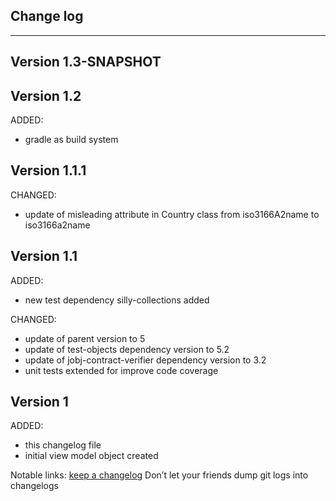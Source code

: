 ## Change log
----------------------

Version 1.3-SNAPSHOT
-------------

Version 1.2
-------------

ADDED:

- gradle as build system

Version 1.1.1
-------------

CHANGED:

- update of misleading attribute in Country class from iso3166A2name to iso3166a2name

Version 1.1
-------------

ADDED:

- new test dependency silly-collections added

CHANGED:

- update of parent version to 5
- update of test-objects dependency version to 5.2
- update of jobj-contract-verifier dependency version to 3.2
- unit tests extended for improve code coverage

Version 1
-------------

ADDED:

- this changelog file
- initial view model object created

Notable links:
[keep a changelog](http://keepachangelog.com/en/1.0.0/) Don’t let your friends dump git logs into changelogs
